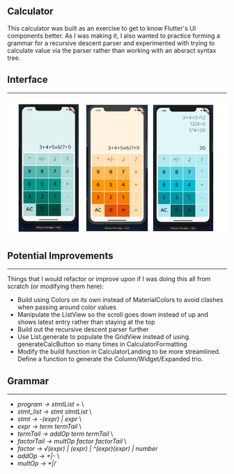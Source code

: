 ## Calculator 
This calculator was built as an exercise to get to know Flutter's UI components better. As I was making it, I also wanted to practice forming a grammar for a recursive descent parser and experimented with trying to calculate value via the parser rather than working with an absract syntax tree. 

## Interface 
-----
![calculator designs](design_imgs/designview.png)

## Potential Improvements 
----
Things that I would refactor or improve upon if I was doing this all from scratch (or modifying them here):
* Build using Colors on its own instead of MaterialColors to avoid clashes when passing around color values
* Manipulate the ListView so the scroll goes down instead of up and shows latest entry rather than staying at the top 
* Build out the recursive descent parser further
* Use List.generate to populate the GridView instead of using generateCalcButton so many times in CalculatorFormatting 
* Modify the build function in CalculatorLanding to be more streamlined. Define a function to generate the Column/Widget/Expanded trio. 

## Grammar
----- 

* *program &rarr; stmtList =* \
* *stmt_list &rarr; stmt stmtList* \
* *stmt &rarr; -(expr) | expr* \
* *expr &rarr; term termTail* \
* *termTail &rarr; addOp term termTail* \
* *factorTail &rarr; multOp factor factorTail* \ 
* *factor &rarr; √(expr) | (expr) | ^(expr)(expr) | number* 
* *addOp &rarr; +|-* \
* *multOp &rarr; \*|/*
